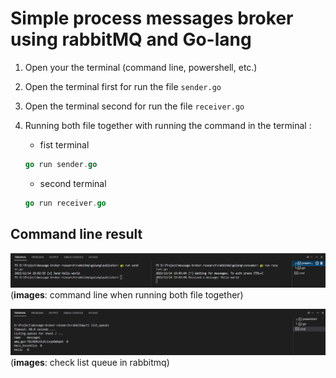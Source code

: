 # Simple process messages broker using rabbitMQ and Go-lang
1. Open your the terminal (command line, powershell, etc.)
2. Open the terminal first for run the file `sender.go`
3. Open the terminal second for run the file `receiver.go`
4. Running both file together with running the command in the terminal :
    - fist terminal
    ```go
    go run sender.go
    ```
    
    - second terminal
    ```go
    go run receiver.go
    ```
## Command line result

![command line](./cmd-img-step.PNG)
(**images**: command line when running both file together)  

![check list queue](./cmd-check-listqueue.PNG)
(**images**: check list queue in rabbitmq)